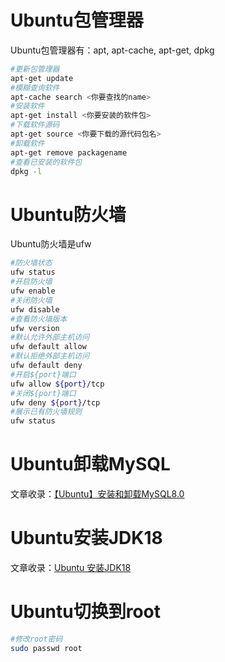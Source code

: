 # Ubuntu包管理器
Ubuntu包管理器有：apt, apt-cache, apt-get, dpkg
```bash
#更新包管理器
apt-get update
#模糊查询软件
apt-cache search <你要查找的name>
#安装软件
apt-get install <你要安装的软件包>
#下载软件源码
apt-get source <你要下载的源代码包名>
#卸载软件
apt-get remove packagename
#查看已安装的软件包
dpkg -l
```
# Ubuntu防火墙
Ubuntu防火墙是ufw
```bash
#防火墙状态
ufw status
#开启防火墙
ufw enable
#关闭防火墙
ufw disable
#查看防火墙版本
ufw version
#默认允许外部主机访问
ufw default allow
#默认拒绝外部主机访问
ufw default deny
#开启${port}端口
ufw allow ${port}/tcp
#关闭${port}端口
ufw deny ${port}/tcp
#展示已有防火墙规则
ufw status
```
# Ubuntu卸载MySQL
文章收录：[【Ubuntu】安装和卸载MySQL8.0](https://blog.csdn.net/fangkang7/article/details/105363273?ops_request_misc=%257B%2522request%255Fid%2522%253A%2522165412895316782184649075%2522%252C%2522scm%2522%253A%252220140713.130102334..%2522%257D&request_id=165412895316782184649075&biz_id=0&utm_medium=distribute.pc_search_result.none-task-blog-2~all~sobaiduend~default-1-105363273-null-null.142^v11^control,157^v12^new_style2&utm_term=ubuntu%E5%8D%B8%E8%BD%BDmysql8.0&spm=1018.2226.3001.4187)
# Ubuntu安装JDK18
文章收录：[Ubuntu 安装JDK18](https://blog.csdn.net/zynaln/article/details/124369473?ops_request_misc=&request_id=&biz_id=102&utm_term=ubuntu%E5%AE%89%E8%A3%85jdk18&utm_medium=distribute.pc_search_result.none-task-blog-2~all~sobaiduweb~default-0-124369473.142^v11^control,157^v13^new_style1&spm=1018.2226.3001.4187)
# Ubuntu切换到root

```bash
#修改root密码
sudo passwd root
```
